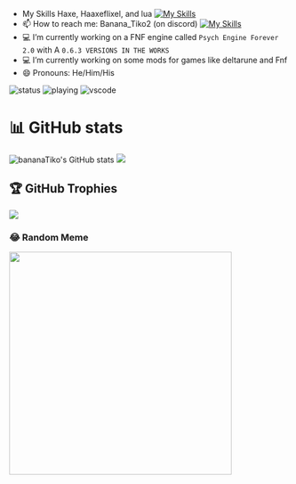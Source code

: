 -  My Skills Haxe, Haaxeflixel, and lua
  [![My Skills](https://skillicons.dev/icons?i=haxe,haxeflixel,lua&theme=dark)](https://skillicons.dev)
- 📫 How to reach me: Banana_Tiko2 (on discord)
  [![My Skills](https://skillicons.dev/icons?i=discord&theme=dark)](https://skillicons.dev)
- 💻 I’m currently working on a FNF engine called `Psych Engine Forever 2.0` with A `0.6.3 VERSIONS IN THE WORKS`
- 💻 I’m currently working on some mods for games like deltarune and Fnf
- 😄 Pronouns: He/Him/His

![status](https://nocache.advaith.workers.dev?url=https://img.shields.io/endpoint?url=https://dev.discordprofiles.me/api/badge/status/990121240062730250?simple=true) ![playing](https://nocache.advaith.workers.dev?url=https://img.shields.io/endpoint?url=https://dev.discordprofiles.me/api/badge/playing/990121240062730250) ![vscode](https://nocache.advaith.workers.dev?url=https://img.shields.io/endpoint?url=https://dev.discordprofiles.me/api/badge/vscode/990121240062730250)

# 📊 GitHub stats
![bananaTiko's GitHub stats](https://github-readme-stats.vercel.app/api?username=bananaTiko&show_icons=true&theme=dark)
![](https://github-readme-stats.vercel.app/api/top-langs/?username=bananaTiko&layout=compact&show_icons=true&theme=dark)

## 🏆 GitHub Trophies
![](https://github-profile-trophy.vercel.app/?username=bananaTiko&theme=discord&no-frame=false&no-bg=false&margin-w=4)

### 😂 Random Meme
<img src='https://randommeme-four.vercel.app/' style="height: 400px;"/>
